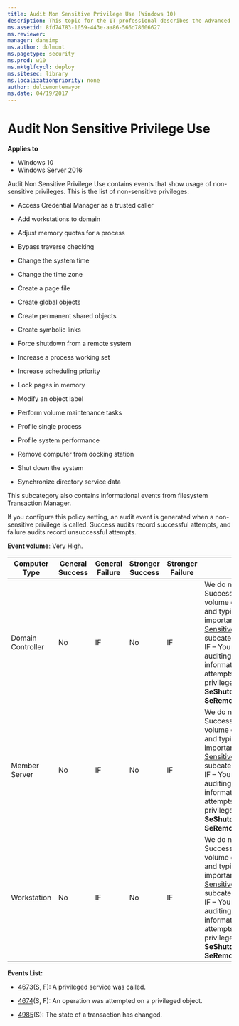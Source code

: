 ```yaml
---
title: Audit Non Sensitive Privilege Use (Windows 10)
description: This topic for the IT professional describes the Advanced Security Audit policy setting, Audit Non-Sensitive Privilege Use, which determines whether the operating system generates audit events when non-sensitive privileges (user rights) are used.
ms.assetid: 8fd74783-1059-443e-aa86-566d78606627
ms.reviewer: 
manager: dansimp
ms.author: dolmont
ms.pagetype: security
ms.prod: w10
ms.mktglfcycl: deploy
ms.sitesec: library
ms.localizationpriority: none
author: dulcemontemayor
ms.date: 04/19/2017
---
```


# Audit Non Sensitive Privilege Use

**Applies to**
-   Windows 10
-   Windows Server 2016


Audit Non Sensitive Privilege Use contains events that show usage of non-sensitive privileges. This is the list of non-sensitive privileges:

-   Access Credential Manager as a trusted caller

-   Add workstations to domain

-   Adjust memory quotas for a process

-   Bypass traverse checking

-   Change the system time

-   Change the time zone

-   Create a page file

-   Create global objects

-   Create permanent shared objects

-   Create symbolic links

-   Force shutdown from a remote system

-   Increase a process working set

-   Increase scheduling priority

-   Lock pages in memory

-   Modify an object label

-   Perform volume maintenance tasks

-   Profile single process

-   Profile system performance

-   Remove computer from docking station

-   Shut down the system

-   Synchronize directory service data

This subcategory also contains informational events from filesystem Transaction Manager.

If you configure this policy setting, an audit event is generated when a non-sensitive privilege is called. Success audits record successful attempts, and failure audits record unsuccessful attempts.

**Event volume**: Very High.

| Computer Type     | General Success | General Failure | Stronger Success | Stronger Failure | Comments                                                                                                                                                                                                                                                                                                                                                                                                            |
|-------------------|-----------------|-----------------|------------------|------------------|---------------------------------------------------------------------------------------------------------------------------------------------------------------------------------------------------------------------------------------------------------------------------------------------------------------------------------------------------------------------------------------------------------------------|
| Domain Controller | No              | IF              | No               | IF               | We do not recommend Success auditing because the volume of events is very high and typically they are not as important as events from [Audit Sensitive Privilege Use](audit-sensitive-privilege-use.md) subcategory.<br>IF – You can enable Failure auditing if you need information about failed attempts to use non-sensitive privileges, for example, **SeShutdownPrivilege** or **SeRemoteShutdownPrivilege**. |
| Member Server     | No              | IF              | No               | IF               | We do not recommend Success auditing because the volume of events is very high and typically they are not as important as events from [Audit Sensitive Privilege Use](audit-sensitive-privilege-use.md) subcategory.<br>IF – You can enable Failure auditing if you need information about failed attempts to use non-sensitive privileges, for example, **SeShutdownPrivilege** or **SeRemoteShutdownPrivilege**. |
| Workstation       | No              | IF              | No               | IF               | We do not recommend Success auditing because the volume of events is very high and typically they are not as important as events from [Audit Sensitive Privilege Use](audit-sensitive-privilege-use.md) subcategory.<br>IF – You can enable Failure auditing if you need information about failed attempts to use non-sensitive privileges, for example, **SeShutdownPrivilege** or **SeRemoteShutdownPrivilege**. |

**Events List:**

-   [4673](event-4673.md)(S, F): A privileged service was called.

-   [4674](event-4674.md)(S, F): An operation was attempted on a privileged object.

-   [4985](event-4985.md)(S): The state of a transaction has changed.



